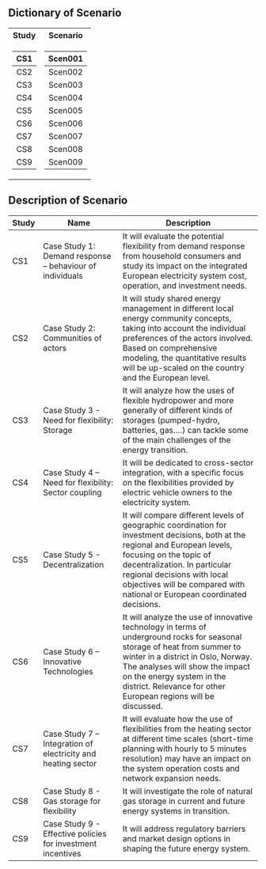 ## Dictionary of Scenario

<table>
<tr><th> Study </th><th> Scenario </th></tr>
<tr><td>

|  CS1  |
|:-----:|
|  CS2  |
|  CS3  |
|  CS4  |
|  CS5  |
|  CS6  |
|  CS7  |
|  CS8  |
|  CS9  |

</td><td>

| Scen001 |
|:-------:|
| Scen002 |
| Scen003 |
| Scen004 |
| Scen005 |
| Scen006 |
| Scen007 |
| Scen008 |
| Scen009 |

</td></tr> </table>

## Description of Scenario

<!-- <table>
<tr><th>Table 1 Heading 1 </th><th>Table 1 Heading 2</th></tr>
<tr><td>

|Study| Middle | Table 2|
|--|--|--|
|a| not b|and c |

</td><td>

|b|1|2|3|
|--|--|--|--|
|a|s|d|f|

</td></tr> </table> -->

| Study | Name                                                         | Description                                                                                                                                                                                                                                                                                      |
|-------|--------------------------------------------------------------|--------------------------------------------------------------------------------------------------------------------------------------------------------------------------------------------------------------------------------------------------------------------------------------------------|
| CS1   | Case Study 1: Demand response – behaviour of individuals     | It will evaluate the potential flexibility from demand response from household consumers and study its impact on the integrated European electricity system cost, operation, and investment needs.                                                                                               |
| CS2   | Case Study 2: Communities of actors                          | It will study shared energy management in different local energy community concepts, taking into account the individual preferences of the actors involved. Based on comprehensive modeling, the quantitative results will be up-scaled on the country and the European level.                        |
| CS3   | Case Study 3 - Need for flexibility: Storage                 | It will analyze how the uses of flexible hydropower and more generally of different kinds of storages (pumped-hydro, batteries, gas….) can tackle some of the main challenges of the energy transition.                                                                                          |
| CS4   | Case Study 4 – Need for flexibility: Sector coupling         | It will be dedicated to cross-sector integration, with a specific focus on the flexibilities provided by electric vehicle owners to the electricity system.                                                                                                                                      |
| CS5   | Case Study 5 - Decentralization                              | It will compare different levels of geographic coordination for investment decisions, both at the regional and European levels, focusing on the topic of decentralization. In particular regional decisions with local objectives will be compared with national or European coordinated decisions.   |
| CS6   | Case Study 6 – Innovative Technologies                       | It will analyze the use of innovative technology in terms of underground rocks for seasonal storage of heat from summer to winter in a district in Oslo, Norway. The analyses will show the impact on the energy system in the district. Relevance for other European regions will be discussed. |
| CS7   | Case Study 7 – Integration of electricity and heating sector | It will evaluate how the use of flexibilities from the heating sector at different time scales (short-time planning with hourly to 5 minutes resolution) may have an impact on the system operation costs and network expansion needs.                                                           |
| CS8   | Case Study 8 - Gas storage for flexibility                   | It will investigate the role of natural gas storage in current and future energy systems in transition.                                                                                                                                                                                          |
| CS9   | Case Study 9 - Effective policies for investment incentives  | It will address regulatory barriers and market design options in shaping the future energy system.                                                                                                                                                                                              |
